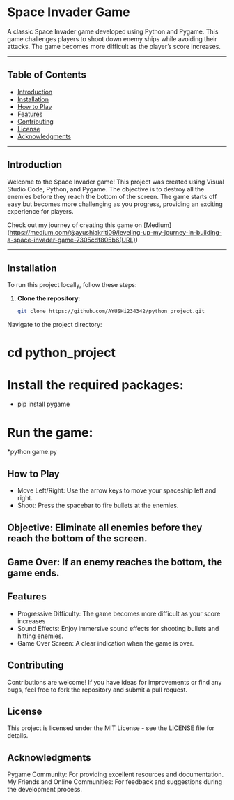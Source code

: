 # Space Invader Game

A classic Space Invader game developed using Python and Pygame. This game challenges players to shoot down enemy ships while avoiding their attacks. The game becomes more difficult as the player’s score increases.

---

## Table of Contents

- [Introduction](#introduction)
- [Installation](#installation)
- [How to Play](#how-to-play)
- [Features](#features)
- [Contributing](#contributing)
- [License](#license)
- [Acknowledgments](#acknowledgments)

---

## Introduction

Welcome to the Space Invader game! This project was created using Visual Studio Code, Python, and Pygame. 
The objective is to destroy all the enemies before they reach the bottom of the screen. The game starts off easy but becomes more challenging as you progress, providing an exciting experience for players.

Check out my journey of creating this game on [Medium] (https://medium.com/@ayushiakriti09/leveling-up-my-journey-in-building-a-space-invader-game-7305cdf805b6(URL))

---

## Installation

To run this project locally, follow these steps:

1. **Clone the repository:**
   ```bash
   git clone https://github.com/AYUSHi234342/python_project.git
Navigate to the project directory:


# cd python_project

# Install the required packages:


* pip install pygame
# Run the game:
*python game.py
## How to Play
* Move Left/Right: Use the arrow keys to move your spaceship left and right.
* Shoot: Press the spacebar to fire bullets at the enemies.
## Objective: Eliminate all enemies before they reach the bottom of the screen.
## Game Over: If an enemy reaches the bottom, the game ends.
## Features
* Progressive Difficulty: The game becomes more difficult as your score increases 
* Sound Effects: Enjoy immersive sound effects for shooting bullets and hitting enemies.
* Game Over Screen: A clear indication when the game is over.
## Contributing
Contributions are welcome! If you have ideas for improvements or find any bugs, feel free to fork the repository and submit a pull request.

## License
This project is licensed under the MIT License - see the LICENSE file for details.

## Acknowledgments
Pygame Community: For providing excellent resources and documentation.
My Friends and Online Communities: For feedback and suggestions during the development process.

